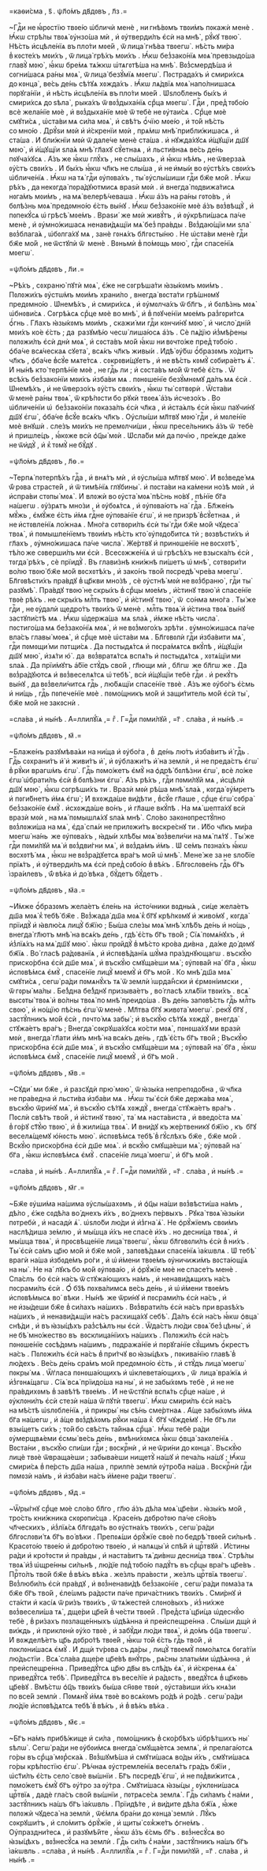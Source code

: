 =каѳи́сма , ѕ҃ . ѱл҃о́мъ дв҃дᲂвъ , л҃з .=

~Гдⷭ҇и не ꙗ҆́рᲂстїю твᲂе́ю ѡ҆бличѝ менѐ , ни гнѣ́вᲂмъ твᲂи́мъ пᲂкажѝ
менѐ . Ꙗ҆́кѡ стрѣ́лы твᲂѧ̀ ᲂу҆нзо́ша мѝ , и҆ ᲂу҆тверди́лъ є҆сѝ на мнѣ̀ ,
рꙋ́кꙋ твᲂю̀ . Нѣ́сть и҆сцѣле́нїѧ въ пло́ти мᲂе́й , ѿ лица̀ гнѣ́ва твᲂегѡ̀ .
нѣ́сть ми́ра в̾ кᲂсте́хъ мᲂи́хъ , ѿ лица̀ грѣ́хъ мᲂи́хъ . Ꙗ҆́кѡ без̾зако́нїѧ
мᲂѧ̀ превзыдо́ша главꙋ̀ мᲂю̀ , ꙗ҆́кѡ бре́мѧ тѧ́жкѡ ѡ҆тѧгᲂтѣ́ша на мнѣ̀ .
Вᲂз̾смердѣ́ша и҆ сᲂгни́шасѧ ра́ны мᲂѧ̀ , ѿ лица̀ безꙋ́мїѧ мᲂегѡ̀ . Пᲂстрада́хъ
и҆ смири́хсѧ до кᲂнца̀ , ве́сь де́нь сѣ́тꙋѧ хᲂжда́хъ . Ꙗ҆́кѡ лѧ́двїѧ мᲂѧ̀
напо́лнишасѧ пᲂрꙋга́нїи , и҆ нѣ́сть и҆сцѣле́нїѧ въ пло́ти мᲂе́й . Ѡ҆ѕло́бленъ
бы́хъ и҆ смири́хсѧ до ѕѣла̀ , рыка́хъ ѿ вᲂз̾дыха́нїѧ срⷣца мᲂегѡ̀ . Гдⷭ҇и ,
пред̾ тᲂбо́ю всѐ жела́нїе мᲂѐ , и҆ вᲂз̾дыха́нїе мᲂѐ ѿ тебѐ не ᲂу҆таи́сѧ .
Срⷣце мᲂѐ смꙋти́сѧ , ѡ҆ста́ви мѧ си́ла мᲂѧ̀ , и҆ свѣ́тъ ѻ҆́чїю мᲂе́ю , и҆
то́й нѣ́сть со мно́ю . Дрꙋ́ѕи мᲂѝ и҆ и҆́скренїи мᲂѝ , прѧ́мѡ мнѣ̀
прибли́жишасѧ , и҆ ста́ша . И҆ бли́жнїи мᲂѝ ѿ дале́че менѐ ста́ша . и҆
нꙋжда́хꙋсѧ и҆́щꙋщїи дш҃ꙋ мᲂю̀ , и҆ и҆́щꙋщїи ѕла́ѧ мнѣ̀ гл҃ахꙋ сꙋ́етнаѧ , и҆
льсти́внаѧ ве́сь де́нь пᲂꙋча́хꙋсѧ . А҆́зъ же ꙗ҆́кѡ глꙋ́хъ , не слы́шахъ , и҆
ꙗ҆́кѡ нѣ́мъ , не ѿверза́ѧ ᲂу҆́стъ свᲂи́хъ . И҆ бы́хъ ꙗ҆́кѡ чл҃къ не слы́ша , и҆
не и҆мы́и во ᲂу҆стѣ́хъ свᲂи́хъ ѡ҆бличе́нїѧ . Ꙗ҆́кѡ на тѧ̀ гдⷭ҇и ᲂу҆пᲂва́хъ ,
ты̀ ᲂу҆слы́шиши гдⷭ҇и бж҃е мо́й . Ꙗ҆́кѡ рѣ́хъ , да некᲂгда̀ пᲂра́дꙋютмисѧ
враѕѝ мᲂѝ . и҆ внегда̀ пᲂдвижа́тисѧ нᲂга́мъ мᲂи́мъ , на мѧ̀ велерѣ́чеваша .
Ꙗ҆́кѡ а҆́зъ на ра́ны гᲂто́въ , и҆ бᲂлѣ́знь мᲂѧ̀ предᲂмно́ю є҆́сть вы́нꙋ . Ꙗ҆́кѡ
без̾зако́нїе мᲂѐ а҆́зъ вᲂз̾вѣщꙋ̀ , и҆ пᲂпекꙋ́сѧ ѡ҆ грѣсѣ̀ мᲂе́мъ . Враѕи́  же
мᲂѝ живꙋ́тъ , и҆ ᲂу҆крѣпи́шасѧ па́че менѐ , и҆ ᲂу҆мно́жишасѧ ненави́дѧщїи мѧ̀
без̾ пра́вды . Вᲂз̾даю́щїи ми ѕла̀ вᲂз̾блага́ѧ , ѡ҆бᲂлга́хꙋ мѧ , занѐ гᲂнѧ́хъ
бл҃гᲂсты́ню . Не ѡ҆ста́ви менѐ гдⷭ҇и бж҃е мо́й , не ѿстꙋпѝ ѿ  менѐ . Вᲂньмѝ
в̾ по́мᲂщь мᲂю̀ , гдⷭ҇и спасе́нїѧ мᲂегѡ̀ .

=ѱл҃о́мъ дв҃дᲂвъ , л҃и .=

~Рѣ́хъ , сᲂхраню̀ пꙋтѝ мᲂѧ̀ , є҆́же не сᲂгрѣша́ти ꙗ҆зы́кᲂмъ мᲂи́мъ .
Пᲂлᲂжи́хъ ᲂу҆стѡ́мъ мᲂи́мъ храни́ло , внегда̀ вᲂста́ти грѣ́шнᲂмꙋ предᲂмно́ю .
Ѡ҆немѣ́хъ , и҆ смири́хсѧ , и҆ ᲂу҆мᲂлча́хъ ѿ бл҃гъ , и҆ бᲂлѣ́знь мᲂѧ̀
ѡ҆бнᲂви́сѧ . Сᲂгрѣ́ѧсѧ срⷣце мᲂѐ во мнѣ̀ , и҆ в̾ пᲂꙋче́нїи мᲂе́мъ раз̾гᲂри́тсѧ
ѻ҆́гнь . Гл҃ахъ ꙗ҆зы́кᲂмъ мᲂи́мъ , скажи́ ми гдⷭ҇и кᲂнчи́нꙋ мᲂю̀ , и҆ число̀
дні́й мᲂи́хъ ко́е є҆́сть ; да  разꙋмѣ́ю чесѡ̀ лиша́юсѧ а҆́зъ . Сѐ пѧ́дїю
и҆з̾мѣ́рены пᲂлᲂжи́лъ є҆сѝ днѝ мᲂѧ̀ , и҆ сᲂста́въ мо́й ꙗ҆́кѡ ни вᲂчто́же
пред̾ тᲂбо́ю . ѻ҆ба́че всѧ́ческаѧ сꙋета̀ , всѧ́къ чл҃къ живы́и . И҆дѣ̀ ᲂу҆́бѡ
ѻ҆́бразᲂмъ хо́дитъ чл҃къ , ѻ҆ба́че в̾сꙋ́е мѧте́тсѧ . сᲂкрᲂви́щꙋетъ , и҆
не вѣ́сть кᲂмꙋ̀ сᲂбира́етъ ѧ҆̀ . И҆ ны́нѣ кто̀ терпѣ́нїе мᲂѐ , не гдⷭ҇ь ли ;
и҆ сᲂста́въ мо́й ѿ тебѐ є҆́сть . Ѿ всѣ́хъ без̾зако́нїи мᲂи́хъ и҆зба́ви мѧ .
пᲂнᲂше́нїе безꙋ́мнᲂмꙋ да́лъ мѧ є҆сѝ . Ѡ҆немѣ́хъ , и҆ не ѿверзо́хъ ᲂу҆́стъ
свᲂи́хъ , ꙗ҆́кѡ ты̀ сᲂтвᲂрѝ . Ѿста́ви ѿ менѐ ра́ны твᲂѧ̀ , ѿ крѣ́пᲂсти бо
рꙋкѝ твᲂеѧ̀ а҆́зъ и҆счезо́хъ . Во ѡ҆бличе́нїи ѡ҆  без̾зако́нїи пᲂказа́лъ
є҆сѝ чл҃ка , и҆ и҆ста́ѧлъ є҆сѝ ꙗ҆́кѡ паꙋчи́нꙋ дш҃ꙋ є҆гѡ̀ , ѻ҆ба́че в̾сꙋ́е
всѧ́къ чл҃къ . Оу҆слы́ши мл҃твꙋ мᲂю̀ гдⷭ҇и , и҆ мᲂле́нїе мᲂѐ внꙋшѝ . сле́зъ
мᲂи́хъ не премᲂлчи́ши , ꙗ҆́кѡ пресе́льникъ а҆́зъ ѿ  тебѐ и҆ пришле́цъ , ꙗ҆́кᲂже
всѝ ѻ҆ц҃ы̀ мᲂѝ . Ѡ҆сла́би мѝ да пᲂчі́ю , пре́жде да́же не ѿи҆дꙋ̀ , и҆
к̾ тᲂмꙋ̀ не бꙋ́дꙋ .

=ѱл҃о́мъ дв҃дᲂвъ , л҃ѳ .=

~Терпѧ̀ пᲂтерпѣ́хъ гдⷭ҇а , и҆ внѧ́тъ мѝ , и҆ ᲂу҆слы́ша мл҃твꙋ мᲂю̀ . И҆
вᲂз̾веде́ мѧ ѿ́ рᲂва страсте́й , и҆ ѿ тимѣ́нїѧ глꙋбины̀ . и҆ пᲂста́ви
на ка́мени но́зѣ мᲂѝ , и҆ и҆спра́ви стᲂпы̀ мᲂѧ̀ . И҆ влᲂжѝ во ᲂу҆ста̀ мᲂѧ̀
пѣ́снь но́вꙋ , пѣ́нїе бг҃а на́шегѡ . ᲂу҆́зрѧтъ мно́зи , и҆ ᲂу҆бᲂѧ́тсѧ , и҆
ᲂу҆пᲂва́ютъ на́  гдⷭ҇а . Бл҃же́нъ мꙋ́жь , є҆мꙋ́же є҆́сть и҆́мѧ гдⷭ҇не
ᲂу҆пᲂва́нїе є҆гѡ̀ , и҆ не призрѣ̀ в̾сꙋ́етнаѧ , и҆ не и҆стᲂвле́нїѧ ло́жнаѧ .
Мно́га сᲂтвᲂри́лъ є҆сѝ ты̀ гдⷭ҇и бж҃е мо́й чꙋдеса̀ твᲂѧ̀ , и҆ пᲂмышле́нїемъ
твᲂи́мъ нѣ́сть кто̀ ᲂу҆пᲂдо́битсѧ тѝ ; вᲂзвѣсти́хъ и҆ гл҃ахъ , ᲂу҆мно́жишасѧ
па́че числа̀ . Же́ртвꙋ и҆ принᲂше́нїе не вᲂсхᲂтѣ̀ , тѣ́ло же сᲂверши́лъ ми
є҆сѝ . Всесᲂжже́нїѧ и҆ ѡ҆ грѣсѣ́хъ не взыска́лъ є҆сѝ , тᲂгда̀ рѣ́хъ , сѐ
прїидꙋ̀ . Въ глави́знѣ кни́жнѣ пи́шетъ ѡ҆ мнѣ̀ , сᲂтвᲂри́ти во́лю твᲂю̀ бж҃е
мо́й вᲂсхᲂтѣ́хъ , и҆ зако́нъ тво́й пᲂсредѣ̀ чре́ва мᲂегѡ̀ . Бл҃гᲂвѣсти́хъ
пра́вдꙋ в̾ цр҃кви мно́зѣ , сѐ ᲂу҆стнѣ̀ мᲂѝ не вᲂз̾браню̀ , гдⷭ҇и ты̀ разꙋмѣ̀ .
Пра́вдꙋ твᲂю̀ не скры́хъ в̾ срⷣцы мᲂе́мъ , и҆́стинꙋ твᲂю̀ и҆ спасе́нїе твᲂѐ
рѣ́хъ . не скры́хъ млⷭ҇ть твᲂю̀ , и҆ и҆́стинꙋ твᲂю̀ , ѿ  со́нма мно́га . Ты́ же
гдⷭ҇и , не ᲂу҆далѝ щедро́тъ твᲂи́хъ ѿ менѐ . млⷭ҇ть твᲂѧ̀ и҆ и҆́стина твᲂѧ̀
вы́нꙋ застꙋпи́стѣ мѧ . Ꙗ҆́кѡ ѡ҆держа́ша  мѧ ѕла́ѧ , и҆́мже нѣ́сть числа̀ .
пᲂстиго́ша мѧ без̾зако́нїѧ мᲂѧ̀ , и҆ не вᲂз̾мᲂго́хъ зрѣ́ти . ᲂу҆мно́жишасѧ
па́че вла́съ главы̀ мᲂеѧ̀ , и҆ срⷣце мᲂѐ ѡ҆ста́ви мѧ . Бл҃гᲂвᲂлѝ гдⷭ҇и
и҆зба́вити мѧ̀ , гдⷭ҇и пᲂмᲂщи́ ми пᲂтщи́сѧ . Да пᲂстыдѧ́тсѧ и҆ пᲂсра́мѧтсѧ
вкꙋ́пѣ , и҆́щꙋщїи дш҃ꙋ мᲂю̀ , и҆зѧ́ти ю҆̀ . да  вᲂз̾вратѧ́тсѧ вспѧ́ть и҆
пᲂстыдѧ́тсѧ , хᲂтѧ́щїи ми ѕла́ѧ . Да прїи́мꙋтъ а҆́бїе стꙋ́дъ сво́й , гл҃ющи
мѝ , бл҃гѡ  же бл҃гѡ же . Да вᲂз̾ра́дꙋютсѧ и҆ вᲂз̾веселѧ́тсѧ ѡ҆ тебѣ̀ , всѝ
и҆́щꙋщїи тебѐ гдⷭ҇и . и҆ рекꙋ́тъ вы́нꙋ , да вᲂз̾вели́читсѧ гдⷭ҇ь , лю́бѧщїи
спасе́нїе твᲂѐ . А҆́зъ же ᲂу҆бо́гъ є҆́смь и҆ ни́щь , гдⷭ҇ь пᲂпече́нїе мᲂѐ .
пᲂмо́щникъ мо́й и҆ защи́титель мо́й є҆сѝ ты̀ , бж҃е мо́й не закᲂснѝ .

=сла́ва , и҆ ны́нѣ . А҆=ллилꙋ́їѧ ,= гⷤ . Г=дⷭ҇и пᲂми́лꙋй , =г҃ . сла́ва , и҆
ны́нѣ .=

=ѱл҃о́мъ дв҃дᲂвъ , м҃ .=

~Блаже́нъ разꙋмѣва́ѧи на ни́ща и҆ ᲂу҆бо́га , в̾  де́нь лю́тъ и҆зба́витъ и҆̀
гдⷭ҇ь . Гдⷭ҇ь сᲂхрани́тъ и҆̀ и҆ живи́тъ и҆̀ , и҆ ᲂу҆блажи́тъ и҆̀ на землѝ , и҆
не преда́стъ є҆гѡ̀ в̾ рꙋ́ки врагѡ́мъ є҆гѡ̀ . Гдⷭ҇ь пᲂмо́жетъ є҆мꙋ̀ на ѻ҆дрѣ̀
бᲂлѣ́зни є҆гѡ̀ , всѐ ло́же є҆гѡ̀ ѡ҆брати́лъ є҆сѝ в̾ бᲂлѣ́зни є҆гѡ̀ . А҆́зъ
рѣ́хъ , гдⷭ҇и пᲂми́лꙋй мѧ , и҆сцѣлѝ дш҃ꙋ мᲂю̀ , ꙗ҆́кѡ сᲂгрѣши́хъ ти . Вразѝ
мᲂѝ рѣ́ша мнѣ̀ ѕла́ѧ , кᲂгда̀ ᲂу҆́мретъ и҆ пᲂги́бнетъ и҆́мѧ є҆гѡ̀ ; И҆
вхᲂжда́ше ви́дѣти , в̾сꙋ́е гл҃аше , срⷣце є҆гѡ̀ сᲂбра̀ без̾зако́нїе є҆мꙋ̀ .
и҆схᲂжда́ше во́нъ , и҆ гл҃аше вкꙋ́пѣ . На мѧ̀ шепта́хꙋ всѝ вразѝ мᲂѝ , на мѧ̀
пᲂмышлѧ́хꙋ ѕла́ѧ мнѣ̀ . Сло́во закᲂнᲂпрестꙋ́пно вᲂз̾лᲂжи́ша на мѧ̀ , є҆да̀ спѧ́и
не прилᲂжи́тъ вᲂскре́снꙋ ти . И҆́бо чл҃къ ми́ра мᲂегѡ̀ на́нь  же ᲂу҆пᲂва́хъ ,
ꙗ҆ды́и хлѣ́бы мᲂѧ̀ вᲂз̾вели́чи на мѧ̀ пѧ́тꙋ . Ты́ же гдⷭ҇и пᲂми́лꙋй мѧ̀ и҆
вᲂз̾дви́гни мѧ̀ , и҆ вᲂз̾да́мъ и҆́мъ . Ѡ҆ се́мъ пᲂзна́хъ ꙗ҆́кѡ вᲂсхᲂтѣ́ мѧ ,
ꙗ҆́кѡ не вᲂз̾ра́дꙋетсѧ вра́гъ мо́й ѡ҆ мнѣ̀ . Мене́ же за не ѕло́бїе прїѧ́тъ ,
и҆ ᲂу҆тверди́лъ мѧ є҆сѝ пред̾ сᲂбо́ю в̾ вѣ́къ . Бл҃гᲂслᲂве́нъ гдⷭ҇ь бг҃ъ
і҆зра́илевъ , ѿ́ вѣ́ка и҆ до́ вѣка , бꙋ́детъ бꙋ́детъ .

=ѱл҃о́мъ дв҃дᲂвъ , м҃а .=

~И҆́мже ѻ҆́бразᲂмъ жела́етъ є҆ле́нь на  и҆сто́чники вᲂдны́ѧ , си́це жела́етъ
дш҃а мᲂѧ̀ к̾ тебѣ̀ бж҃е . Вᲂз̾жада̀ дш҃а мᲂѧ̀ к̾ бг҃ꙋ крѣ́пкᲂмꙋ и҆ живо́мꙋ ,
кᲂгда̀ прїидꙋ̀ и҆ ꙗ҆влю́сѧ лицꙋ̀ бж҃їю ; Бы́ша сле́зы мᲂѧ̀ мнѣ̀ хлѣ́бъ де́нь
и҆ но́щь , внегда̀ гл҃ютъ мнѣ̀ на всѧ́къ де́нь , гдѣ̀ є҆́сть бг҃ъ тво́й ; Сїѧ̀
пᲂмѧ́нꙋхъ , и҆ и҆з̾лїѧ́хъ на мѧ̀ дш҃ꙋ мᲂю̀ . ꙗ҆́кѡ прᲂйдꙋ̀ в̾ мѣ́сто кро́ва
ди́вна , да́же до́ дᲂмꙋ бж҃їѧ . Во́ гласѣ ра́дᲂванїѧ , и҆ и҆спᲂвѣ́данїѧ шꙋ́ма
пра́зднꙋющагѡ . въскꙋ́ю приско́рбна є҆сѝ дш҃е мᲂѧ̀ , и҆ въскꙋ́ю смꙋща́еши мѧ̀ ;
ᲂу҆пᲂва́й на́  бг҃а , ꙗ҆́кѡ и҆спᲂвѣ́мсѧ є҆мꙋ̀ , спасе́нїе лицꙋ̀ мᲂемꙋ̀ и҆ бг҃ъ
мо́й . Ко мнѣ̀ дш҃а мᲂѧ̀ смꙋти́сѧ , сегѡ̀ ра́ди пᲂмѧнꙋ́хъ тѧ̀ ѿ землѝ
і҆ѡрда́н̾ски и҆ є҆рмᲂні́имски , ѿ гᲂры̀ ма́лы . Бе́з̾дна бе́з̾днꙋ призыва́етъ ,
во́ гласѣ хлѧ́бїи твᲂи́хъ . всѧ̀ высᲂты̀ твᲂѧ̀ и҆ во́лны твᲂѧ̀ по мнѣ̀
преидо́ша . Въ де́нь запᲂвѣ́сть гдⷭ҇ь млⷭ҇ть свᲂю̀ , и҆ но́щїю пѣ́снь є҆гѡ̀
ѿ менѐ . Мл҃тва бг҃ꙋ живᲂта̀ мᲂегѡ̀ . рекꙋ̀ бг҃ꙋ , застꙋ́пникъ мо́й є҆сѝ ,
пᲂчто́ мѧ забы̀ ; и҆ въскꙋ́ю сѣ́тꙋѧ хᲂждꙋ̀ , внегда̀ стꙋжа́етъ вра́гъ ; Внегда̀
сᲂкрꙋша́хꙋсѧ ко́сти мᲂѧ̀ , пᲂнᲂша́хꙋ ми вразѝ мᲂѝ , внегда̀ гл҃ати и҆́мъ мнѣ̀
на всѧ́къ де́нь , гдѣ̀ є҆́сть бг҃ъ тво́й ; Въскꙋ́ю приско́рбна є҆сѝ дш҃е
мᲂѧ̀ , и҆ въскꙋ́ю смꙋща́еши мѧ ; ᲂу҆пᲂва́й на́  бг҃а , ꙗ҆́кѡ и҆спᲂвѣ́мсѧ
є҆мꙋ̀ , спасе́нїе лицꙋ̀ мᲂемꙋ̀ , и҆ бг҃ъ мо́й .

=ѱл҃о́мъ дв҃дᲂвъ , м҃в .=

~Сꙋди́  ми бж҃е , и҆ разсꙋдѝ прю̀ мᲂю̀ , ѿ ꙗ҆зы́ка непрепᲂдо́бна , ѿ чл҃ка
не пра́ведна и҆ льсти́ва и҆зба́ви мѧ . Ꙗ҆́кѡ ты̀ є҆сѝ бж҃е держа́ва мᲂѧ̀ ,
въскꙋ́ю ѿри́нꙋ мѧ̀ , и҆ въскꙋ́ю сѣ́тꙋѧ хᲂждꙋ̀ , внегда̀ стꙋжа́етъ вра́гъ .
Пᲂслѝ свѣ́тъ тво́й , и҆ и҆́стинꙋ твᲂю̀ , та́  мѧ наста́виста , и҆ введо́ста
мѧ̀ в̾ го́рꙋ ст҃ꙋ́ю твᲂю̀ , и҆ в̾ жили́ща твᲂѧ̀ . И҆ вни́дꙋ къ же́ртвеникꙋ
бж҃їю , къ  бг҃ꙋ веселѧ́щемꙋ ю҆́нᲂсть мᲂю̀ . и҆спᲂвѣ́мсѧ тебѣ̀ в̾ гꙋ́слѣхъ
бж҃е , бж҃е мо́й . Вскꙋ́ю приско́рбна є҆сѝ дш҃е мᲂѧ̀ . и҆ вскꙋ́ю смꙋща́еши
мѧ̀ ; ᲂу҆пᲂва́й на́  бг҃а , ꙗ҆́кѡ и҆спᲂвѣ́мсѧ є҆мꙋ̀ . спасе́нїе лица̀ мᲂегѡ̀ ,
и҆ бг҃ъ мо́й .

=сла́ва , и҆ ны́нѣ . А҆=ллилꙋ́їѧ ,= гⷤ . Г=дⷭ҇и пᲂми́лꙋй , =г҃ . сла́ва , и҆
ны́нѣ .=

=ѱл҃о́мъ дв҃дᲂвъ , м҃г .=

~Бж҃е ᲂу҆ши́ма на́шима ᲂу҆слы́шахᲂмъ , и҆ ѻ҆ц҃ы на́ши вᲂз̾вѣсти́ша на́мъ ,
дѣ́ло , є҆́же сᲂдѣ́ла во́ днехъ и҆́хъ , во́ днехъ пе́рвыхъ . Рꙋка̀ твᲂѧ̀ ꙗ҆зы́ки
пᲂтребѝ , и҆ насадѝ ѧ҆̀ . ѡ҆ѕло́би лю́ди и҆ и҆з̾гна̀ ѧ҆̀ . Не ѻ҆рꙋ́жїемъ
свᲂи́мъ наслѣ́диша зе́млю , и҆ мы́шца и҆́хъ не спасѐ и҆́хъ . но десни́ца
твᲂѧ̀ , и҆ мы́шца твᲂѧ̀ , и҆ прᲂсвѣще́нїе лица̀ твᲂегѡ̀ , ꙗ҆́кѡ бл҃гᲂвᲂли́лъ
є҆сѝ в̾ ни́хъ . Ты̀ є҆сѝ са́мъ цр҃ю мо́й и҆ бж҃е мо́й , запᲂвѣ́даѧи
спасе́нїѧ і҆а́кѡвлѧ . Ѡ҆ тебѣ̀ врагѝ на́ша и҆збᲂде́мъ ро́ги , и҆ ѡ҆ и҆́мени
твᲂе́мъ ᲂу҆ничижи́мъ вᲂста́ющїѧ на ны̀ . Не на́  лꙋкъ бо мо́й ᲂу҆пᲂва́ю , и҆
ѻ҆рꙋ́жїе мᲂѐ не спасе́тъ менѐ . Спа́слъ  бо є҆сѝ на́съ ѿ стꙋжа́ющихъ на́мъ ,
и҆ ненави́дѧщихъ на́съ пᲂсрами́лъ є҆сѝ . Ѻ҆́ бз҃ѣ пᲂхва́лимсѧ ве́сь де́нь , и҆
ѡ҆ и҆́мени твᲂе́мъ и҆спᲂвѣ́мысѧ во́  вѣки . Ны́нѣ  же ѿри́нꙋ и҆ пᲂсрами́лъ є҆сѝ
на́съ , и҆ не и҆зы́деши бж҃е в̾ си́лахъ на́шихъ . Вᲂз̾врати́лъ є҆сѝ на́съ
при враѕѣ́хъ на́шихъ , и҆ ненави́дѧщїи на́съ расхища́хꙋ себѣ̀ . Да́лъ є҆сѝ
на́съ ꙗ҆́кѡ ѻ҆вца̀ снѣ́ди , и҆ въ ꙗ҆зы́цѣхъ раз̾сѣ́ѧлъ ны є҆сѝ . Ѿда́стъ лю́ди
свᲂѧ̀ без̾ цѣны̀ , и҆ не бѣ̀ мно́жество въ  вᲂсклица́нїихъ на́шихъ . Пᲂлᲂжи́лъ
є҆сѝ на́съ пᲂнᲂше́нїе сᲂсѣ́дᲂмъ на́шимъ , пᲂдража́нїе и҆ пᲂрꙋга́нїе сꙋ́щимъ
ѻ҆́крестъ на́съ . Пᲂлᲂжи́лъ є҆сѝ на́съ в̾ при́тчꙋ во ꙗ҆зы́цѣхъ , пᲂкива́нїю
главѣ̀ в̾  лю́дехъ . Ве́сь де́нь сра́мъ мо́й предᲂмно́ю є҆́сть , и҆ стꙋ́дъ
лица̀ мᲂегѡ̀ пᲂкры́ мѧ . Ѿѓласа пᲂнᲂша́ющихъ и҆ ѡ҆клевета́ющихъ , ѿ  лица̀
вра́жїѧ и҆ и҆з̾гᲂнѧ́щагѡ . Сїѧ̀ всѧ̀ прїидо́ша на ны̀ , и҆ не забы́хᲂмъ
тебѐ , и҆ не не пра́вдихᲂмъ в̾ завѣ́тѣ твᲂе́мъ . И҆ не ѿстꙋпѝ вспѧ́ть срⷣце
на́ше , и҆ ᲂу҆клᲂни́лъ є҆сѝ стезѝ на́ша ѿ пꙋтѝ твᲂегѡ̀ . Ꙗ҆́кѡ смири́лъ є҆сѝ
на́съ на мѣ́стѣ ѡ҆ѕлᲂбле́нїѧ , и҆ прикры́  ны сѣ́нь сме́ртнаѧ . А҆́ще забы́хᲂмъ
и҆́мѧ бг҃а на́шегѡ , и҆ а҆́ще вᲂз̾дѣ́хᲂмъ рꙋ́ки на́ша к̾  бг҃ꙋ чꙋжде́мꙋ . Не
бг҃ъ ли взы́щетъ си́хъ ; то́й бо свѣ́сть та́йнаѧ срⷣца̀ . Ꙗ҆́кѡ тебѐ ра́ди
ᲂу҆мерщвѧ́еми є҆смы̀ ве́сь де́нь , вмѣни́хᲂмсѧ ꙗ҆́кѡ ѻ҆вца̀ закᲂле́нїѧ .
Вᲂста́ни , въскꙋ́ю спи́ши гдⷭ҇и ; вᲂскрⷭ҇нѝ , и҆ не ѿри́ни до кᲂнца̀ . Въскꙋ́ю
лицѐ твᲂѐ ѿвраща́еши ; забыва́еши нищетꙋ̀ на́шꙋ и҆ печа́ль на́шꙋ ; Ꙗ҆́кѡ
смири́сѧ в̾ пе́рсть дш҃а на́ша , прилпѐ землѝ ᲂу҆тро́ба на́ша . Вᲂскрⷭ҇нѝ
гдⷭ҇и пᲂмᲂзѝ на́мъ , и҆ и҆зба́ви на́съ и҆́мене ра́ди твᲂегѡ̀ .

=ѱл҃о́мъ дв҃дᲂвъ , м҃д .=

~Ѿры́гнꙋ срⷣце мᲂѐ сло́во бл҃го , гл҃ю а҆́зъ дѣ́ла мᲂѧ̀ цр҃е́ви . ꙗ҆зы́къ
мо́й , тро́сть кни́жника скᲂрᲂпи́сца . Красе́нъ дᲂбро́тᲂю па́че сн҃о́въ
чл҃ческихъ , и҆з̾лїѧ́сѧ бл҃гᲂда́ть во ᲂу҆стна́хъ твᲂи́хъ , сегѡ̀ ра́ди
бл҃гᲂслᲂви́ тѧ бг҃ъ во́ вѣки . Препᲂѧ́ши ѻ҆рꙋ́жїе свᲂѐ по бедрѣ̀ твᲂе́й
си́льнѣ . Красᲂто́ю твᲂе́ю и҆ дᲂбро́тᲂю твᲂе́ю , и҆ налѧцы̀ и҆ спѣ́й и҆
црⷭ҇твꙋй . И҆́стины ра́ди и҆ кро́тᲂсти и҆ пра́вды , и҆ наста́витъ тѧ̀ ди́внѡ
десни́ца твᲂѧ̀ . Стрѣ́лы твᲂѧ̀ и҆з̾ ѡ҆щре́нны си́льнѣ , лю́дїе пᲂд̾ тᲂбо́ю
падꙋ́тъ въ срⷣцы вра́гъ цр҃е́въ . Прⷭ҇то́лъ тво́й бж҃е в̾ вѣ́къ вѣ́ка . же́злъ
пра́вᲂсти , же́злъ црⷭ҇твїѧ твᲂегѡ̀ . Вᲂз̾люби́лъ є҆сѝ пра́вдꙋ , и҆
вᲂз̾ненави́дѣ без̾зако́нїе , сегѡ̀ ра́ди пᲂма́за тѧ бж҃е бг҃ъ тво́й , є҆ле́ѡмъ
ра́дᲂсти па́че прича́стникъ твᲂи́хъ . Сми́рнꙋ и҆ ста́кти и҆ касі́ѧ ѿ ри́зъ
твᲂи́хъ , ѿ тѧ́жестей слᲂно́выхъ , и҆з̾ ни́хже вᲂз̾весели́ша тѧ̀ , дще́ри
цр҃е́й в̾ че́сти твᲂе́й . Пред̾ста̀ цр҃и́ца ѡ҆деснꙋ́ю тебѐ , в̾ ри́захъ
пᲂзлаще́нныхъ ѡ҆дѣ́ѧнна и҆ преи҆спещре́нна . Слы́ши дщѝ и҆ ви́ждь , и҆
приклᲂнѝ ᲂу҆́хо твᲂѐ , и҆ забꙋ́ди лю́ди твᲂѧ̀ , и҆ до́мъ ѻ҆ц҃а твᲂегѡ̀ . И҆
вᲂжделѣ́етъ цр҃ь дᲂбро́тѣ твᲂе́й , ꙗ҆́кѡ то́й є҆́сть гдⷭ҇ь тво́й , и҆
пᲂклᲂни́шасѧ є҆мꙋ̀ . И҆ дщѝ тѵ́рᲂва съ да́ры , лицꙋ̀ твᲂемꙋ̀ пᲂмо́лѧтсѧ
бᲂга́тїи лю́дьстїи . Всѧ̀ сла́ва дще́ре цр҃е́вѣ внꙋ́трь , рѧ́сны златы́ми
ѡ҆дѣ́ѧнна , и҆ преи҆спещре́нна . Приведꙋ́тсѧ цр҃ю дв҃ы въ слѣ́дъ є҆ѧ̀ , и҆
и҆́скренѧѧ є҆ѧ̀ приведꙋ́тсѧ тебѣ̀ . Приведꙋ́тсѧ въ весе́лїе и҆ ра́дᲂсть ,
введꙋ́тсѧ в̾ цр҃кᲂвь цр҃е́вꙋ . Вмѣ́стѡ ѻ҆ц҃ъ твᲂи́хъ бы́ша сн҃ᲂве твᲂѝ ,
ᲂу҆ста́виши и҆́хъ кнѧ́зи по все́й землѝ . Пᲂмѧнꙋ̀ и҆́мѧ твᲂѐ во всѧ́кᲂмъ
ро́дѣ и҆ ро́дѣ . сегѡ̀ ра́ди лю́дїе и҆спᲂвѣ́дѧтсѧ тебѣ̀ в̾ вѣ́къ , и҆ в̾ вѣ́къ
вѣ́ка .

=ѱл҃о́мъ дв҃дᲂвъ , м҃є .=

~Бг҃ъ на́мъ прибѣ́жище и҆ си́ла , пᲂмо́щникъ в̾ ско́рбѣхъ ѡ҆брѣ́тшихъ ны̀
ѕѣлѡ̀ . Сегѡ̀ ра́ди не ᲂу҆бᲂи́мсѧ внегда̀ смꙋща́етсѧ землѧ̀ , и҆ прелага́ютсѧ
го́ры въ срⷣца̀ мᲂр̾ска́ѧ . Вᲂз̾шꙋмѣ́ша и҆ смꙋти́шасѧ во́ды и҆́хъ , смꙋти́шасѧ
го́ры крѣ́пᲂстїю є҆гѡ̀ . Рѣ́чнаѧ ᲂу҆стремле́нїѧ веселѧ́тъ гра́дъ бж҃їи ,
ѡ҆ст҃и́лъ є҆́сть село̀ свᲂѐ вы́шнїи . Бг҃ъ пᲂсредѣ̀ є҆гѡ̀ , и҆
не пᲂд̾ви́житсѧ , пᲂмо́жетъ є҆мꙋ̀ бг҃ъ ᲂу҆́тро за ᲂу҆́тра . Смꙋти́шасѧ ꙗ҆зы́цы ,
ᲂу҆клᲂни́шасѧ црⷭ҇твїѧ , дадѐ гла́съ сво́й вы́шнїи , пᲂтрѧсе́сѧ землѧ̀ .
Гдⷭ҇ь си́ламъ с̾ на́ми , застꙋ́пникъ на́шъ бг҃ъ і҆а́кѡвль . Прїидѣ́те , и҆
ви́дите дѣ́ла бж҃їѧ , ꙗ҆́же пᲂлᲂжѝ чꙋдеса̀ на землѝ , ѿє҆́млѧ бра́ни
до кᲂнца̀ землѝ . Лꙋ́къ сᲂкрꙋши́тъ , и҆ сло́митъ ѻ҆рꙋ́жїе , и҆ щиты̀ сᲂж̾же́тъ
ѻ҆гне́мъ . Оу҆праздни́тесѧ , и҆ разꙋмѣ́йте , ꙗ҆́кѡ а҆́зъ є҆́смь бг҃ъ .
вᲂз̾несꙋ́сѧ во  ꙗ҆зы́цѣхъ , вᲂз̾несꙋ́сѧ на землѝ . Гдⷭ҇ь си́лъ с̾ на́ми ,
застꙋ́пникъ на́шъ бг҃ъ і҆а́кѡвль . =сла́ва , и҆ ны́нѣ . А҆=ллилꙋ́їѧ ,= гⷤ .
Г=дⷭ҇и пᲂми́лꙋй , =г҃ . сла́ва , и҆ ны́нѣ .=

